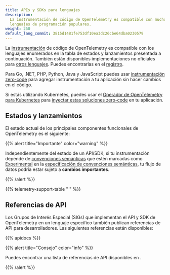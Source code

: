 ```yaml
---
title: APIs y SDKs para lenguajes
description:
  La instrumentación de código de OpenTelemetry es compatible con muchos
  lenguajes de programación populares.
weight: 250
default_lang_commit: 3815d1481fe753df10ea3dc26cbe64dba0230579
---
```


La [instrumentación][] de código de OpenTelemetry es compatible con los
lenguajes enumerados en la tabla de
estados y lanzamientos presentada a continuación.
También están disponibles implementaciones no oficiales para
[otros lenguajes](/docs/languages/other). Puedes encontrarlas en el
[registro](/ecosystem/registry/).

Para Go, .NET, PHP, Python, Java y JavaScript puedes usar
[instrumentación zero-code](/docs/zero-code) para agregar instrumentación a tu
aplicación sin hacer cambios en el código.

Si estás utilizando Kubernetes, puedes usar el [Operador de OpenTelemetry para
Kubernetes][otel-op] para [inyectar estas soluciones zero-code][zero-code] en tu
aplicación.

## Estados y lanzamientos

El estado actual de los principales componentes funcionales de OpenTelemetry es
el siguiente:

{{% alert title="Importante" color="warning" %}}

Independientemente del estado de un API/SDK, si tu instrumentación depende de
[convenciones semánticas] que estén marcadas como [Experimental] en la [especificación
de
convenciones semánticas], tu flujo de datos podría estar sujeto a **cambios
importantes**.

[convenciones semánticas]: /docs/concepts/semantic-conventions/
[Experimental]: /docs/specs/otel/document-status/
[especificación de convenciones semánticas]: /docs/specs/semconv/

{{% /alert %}}

{{% telemetry-support-table " " %}}

## Referencias de API

Los Grupos de Interés Especial (SIGs) que implementan el API y SDK de
OpenTelemetry en un lenguaje específico también publican referencias de API para
desarrolladores. Las siguientes referencias están disponibles:

{{% apidocs %}}

{{% alert title="Consejo" color="info" %}}

Puedes encontrar una lista de referencias de API disponibles en </api-docs>.

{{% /alert %}}

[zero-code]: /docs/kubernetes/operator/automatic/
[instrumentación]: /docs/concepts/instrumentation/
[otel-op]: /docs/kubernetes/operator/
